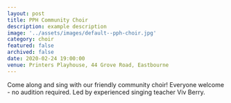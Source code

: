 ```yaml
---
layout: post
title: PPH Community Choir
description: example description
image: '../assets/images/default--pph-choir.jpg'
category: choir
featured: false
archived: false
date: 2020-02-24 19:00:00
venue: Printers Playhouse, 44 Grove Road, Eastbourne
---
```


Come along and sing with our friendly community choir! Everyone welcome - no audition required. Led by experienced singing teacher Viv Berry.